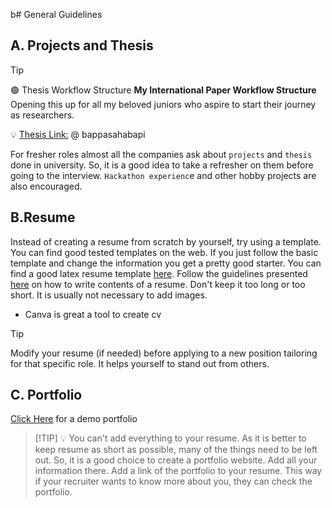 b# General Guidelines

## A. Projects and Thesis

>[!Tip] 
> 🟢 Thesis Workflow Structure
**My International Paper Workflow Structure** Opening this up for all my beloved juniors who aspire to start their journey as researchers. </br>

 
💡 [Thesis Link:](https://drive.google.com/file/d/1L3oQYIBf9jP_ph07uXzSZLTqqNs5aMNh/view?usp=sharing) @ bappasahabapi

For fresher roles almost all the companies ask about `projects` and `thesis` done in university. So, it is a good idea to take a refresher on them before going to the interview. `Hackathon experienc`e and other hobby projects are also encouraged.

## B.Resume
Instead of creating a resume from scratch by yourself, try using a template. You can find good tested templates on the web. If you just follow the basic template and change the information you get a pretty good starter. You can find a good latex resume template [here](https://github.com/arasgungore/arasgungore-CV). Follow the guidelines presented [here](https://www.indeed.com/career-advice/resumes-cover-letters/technical-resume-tips) on how to write contents of a resume. Don't keep it too long or too short. It is usually not necessary to add images.

- Canva is great a tool to create cv

> [!TIP]
> Modify your resume (if needed) before applying to a new position tailoring for that specific role. It helps yourself to stand out from others.

## C. Portfolio
[Click Here](https://bappasaha.vercel.app/) for a demo portfolio


> [!TIP] 💡
> You can't add everything to your resume. As it is better to keep resume as short as possible, many of the things need to be left out. So, it is a good choice to create a portfolio website. Add all your information there. Add a link of the portfolio to your resume. This way if your recruiter wants to know more about you, they can check the portfolio. 




